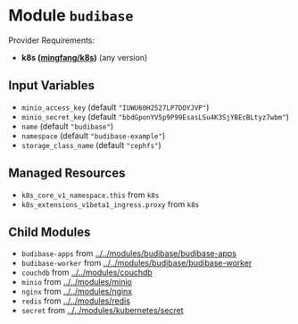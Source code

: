 
# Module `budibase`

Provider Requirements:
* **k8s ([mingfang/k8s](https://registry.terraform.io/providers/mingfang/k8s/latest))** (any version)

## Input Variables
* `minio_access_key` (default `"IUWU60H2527LP7DOYJVP"`)
* `minio_secret_key` (default `"bbdGponYV5p9P99EsasLSu4K3SjYBEcBLtyz7wbm"`)
* `name` (default `"budibase"`)
* `namespace` (default `"budibase-example"`)
* `storage_class_name` (default `"cephfs"`)

## Managed Resources
* `k8s_core_v1_namespace.this` from `k8s`
* `k8s_extensions_v1beta1_ingress.proxy` from `k8s`

## Child Modules
* `budibase-apps` from [../../modules/budibase/budibase-apps](../../modules/budibase/budibase-apps)
* `budibase-worker` from [../../modules/budibase/budibase-worker](../../modules/budibase/budibase-worker)
* `couchdb` from [../../modules/couchdb](../../modules/couchdb)
* `minio` from [../../modules/minio](../../modules/minio)
* `nginx` from [../../modules/nginx](../../modules/nginx)
* `redis` from [../../modules/redis](../../modules/redis)
* `secret` from [../../modules/kubernetes/secret](../../modules/kubernetes/secret)

